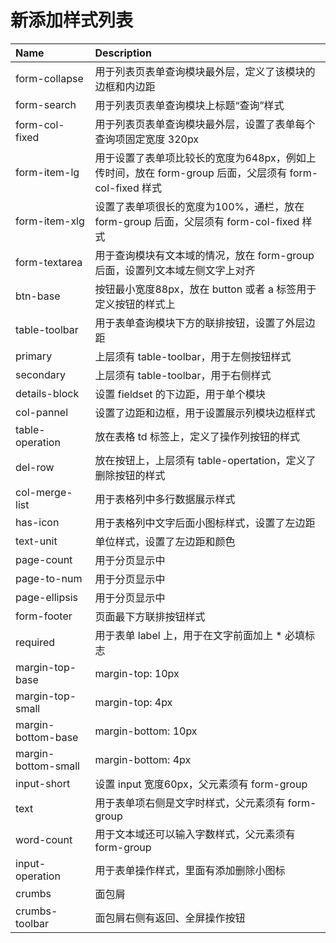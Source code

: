 # 新添加样式列表

| Name | Description |
| :--- | :--- |
| form-collapse | 用于列表页表单查询模块最外层，定义了该模块的边框和内边距 |
| form-search | 用于列表页表单查询模块上标题“查询”样式 |
| form-col-fixed | 用于列表页表单查询模块最外层，设置了表单每个查询项固定宽度 320px |
| form-item-lg | 用于设置了表单项比较长的宽度为648px，例如上传时间，放在 form-group 后面，父层须有 form-col-fixed 样式 |
| form-item-xlg | 设置了表单项很长的宽度为100%，通栏，放在 form-group 后面，父层须有 form-col-fixed 样式 |
| form-textarea | 用于查询模块有文本域的情况，放在 form-group 后面，设置列文本域左侧文字上对齐 |
| btn-base | 按钮最小宽度88px，放在 button 或者 a 标签用于定义按钮的样式上 |
| table-toolbar | 用于表单查询模块下方的联排按钮，设置了外层边距 |
| primary | 上层须有 table-toolbar，用于左侧按钮样式 |
| secondary | 上层须有 table-toolbar，用于右侧样式 |
| details-block | 设置 fieldset 的下边距，用于单个模块 |
| col-pannel | 设置了边距和边框，用于设置展示列模块边框样式 |
| table-operation | 放在表格 td 标签上，定义了操作列按钮的样式 |
| del-row | 放在按钮上，上层须有 table-opertation，定义了删除按钮的样式 |
| col-merge-list | 用于表格列中多行数据展示样式 |
| has-icon | 用于表格列中文字后面小图标样式，设置了左边距 |
| text-unit | 单位样式，设置了左边距和颜色 |
| page-count | 用于分页显示中 |
| page-to-num | 用于分页显示中 |
| page-ellipsis | 用于分页显示中 |
| form-footer | 页面最下方联排按钮样式 |
| required | 用于表单 label 上，用于在文字前面加上 \* 必填标志 |
| margin-top-base | margin-top: 10px |
| margin-top-small | margin-top: 4px |
| margin-bottom-base | margin-bottom: 10px |
| margin-bottom-small | margin-bottom: 4px |
| input-short | 设置 input 宽度60px，父元素须有 form-group |
| text | 用于表单项右侧是文字时样式，父元素须有 form-group |
| word-count | 用于文本域还可以输入字数样式，父元素须有 form-group |
| input-operation | 用于表单操作样式，里面有添加删除小图标 |
| crumbs | 面包屑 |
| crumbs-toolbar | 面包屑右侧有返回、全屏操作按钮 |



